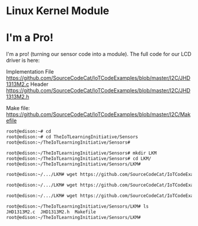 # Linux Kernel Module

# I'm a Pro!

I'm a pro! (turning our sensor code into a module). The full code for our LCD driver is here:

Implementation File
https://github.com/SourceCodeCat/IoTCodeExamples/blob/master/I2C/JHD1313M2.c
Header
https://github.com/SourceCodeCat/IoTCodeExamples/blob/master/I2C/JHD1313M2.h

Make file:
https://github.com/SourceCodeCat/IoTCodeExamples/blob/master/I2C/Makefile

```sh
root@edison:~# cd
root@edison:~# cd TheIoTLearningInitiative/Sensors
root@edison:~/TheIoTLearningInitiative/Sensors# 
```

```sh
root@edison:~/TheIoTLearningInitiative/Sensors# mkdir LKM
root@edison:~/TheIoTLearningInitiative/Sensors# cd LKM/
root@edison:~/TheIoTLearningInitiative/Sensors/LKM# 
```

```sh
root@edison:~/.../LKM# wget https://github.com/SourceCodeCat/IoTCodeExamples/blob/master/I2C/JHD1313M2.c
```

```sh
root@edison:~/.../LKM# wget https://github.com/SourceCodeCat/IoTCodeExamples/blob/master/I2C/JHD1313M2.h
```

```sh
root@edison:~/.../LKM# wget https://github.com/SourceCodeCat/IoTCodeExamples/blob/master/I2C/Makefile
```

```sh
root@edison:~/TheIoTLearningInitiative/Sensors/LKM# ls                                     
JHD1313M2.c  JHD1313M2.h  Makefile                                                         
root@edison:~/TheIoTLearningInitiative/Sensors/LKM# 
```